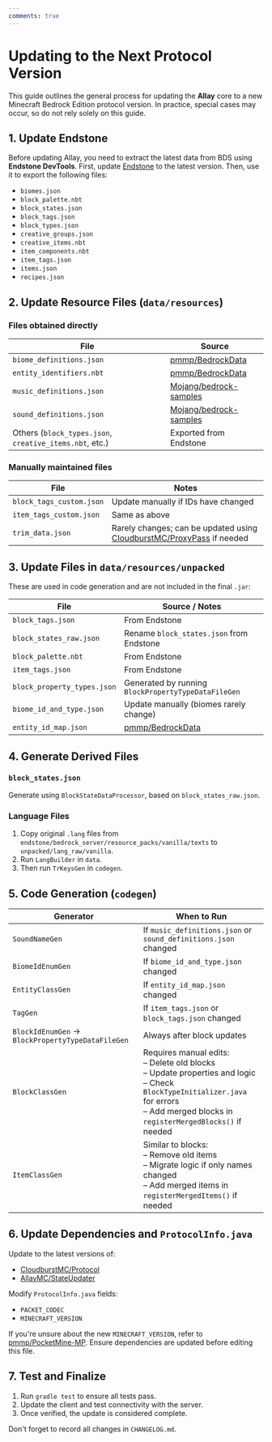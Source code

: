 ```yaml
---
comments: true
---
```


# Updating to the Next Protocol Version

This guide outlines the general process for updating the **Allay** core to a new Minecraft Bedrock Edition protocol
version. In practice, special cases may occur, so do not rely solely on this guide.

## 1. Update Endstone

Before updating Allay, you need to extract the latest data from BDS using **Endstone DevTools**.
First, update [Endstone](https://github.com/EndstoneMC/endstone/releases) to the latest version.
Then, use it to export the following files:

- `biomes.json`
- `block_palette.nbt`
- `block_states.json`
- `block_tags.json`
- `block_types.json`
- `creative_groups.json`
- `creative_items.nbt`
- `item_components.nbt`
- `item_tags.json`
- `items.json`
- `recipes.json`

## 2. Update Resource Files (`data/resources`)

### Files obtained directly

| File                                                    | Source                                                                                                                    |
|---------------------------------------------------------|---------------------------------------------------------------------------------------------------------------------------|
| `biome_definitions.json`                                | [pmmp/BedrockData](https://github.com/pmmp/BedrockData)                                                                   |
| `entity_identifiers.nbt`                                | [pmmp/BedrockData](https://github.com/pmmp/BedrockData)                                                                   |
| `music_definitions.json`                                | [Mojang/bedrock-samples](https://github.com/Mojang/bedrock-samples/blob/main/resource_pack/sounds/music_definitions.json) |
| `sound_definitions.json`                                | [Mojang/bedrock-samples](https://github.com/Mojang/bedrock-samples/blob/main/resource_pack/sounds/sound_definitions.json) |
| Others (`block_types.json`, `creative_items.nbt`, etc.) | Exported from Endstone                                                                                                    |

### Manually maintained files

| File                     | Notes                                                                                                              |
|--------------------------|--------------------------------------------------------------------------------------------------------------------|
| `block_tags_custom.json` | Update manually if IDs have changed                                                                                |
| `item_tags_custom.json`  | Same as above                                                                                                      |
| `trim_data.json`         | Rarely changes; can be updated using [CloudburstMC/ProxyPass](https://github.com/CloudburstMC/ProxyPass) if needed |

## 3. Update Files in `data/resources/unpacked`

These are used in code generation and are not included in the final `.jar`:

| File                        | Source / Notes                                          |
|-----------------------------|---------------------------------------------------------|
| `block_tags.json`           | From Endstone                                           |
| `block_states_raw.json`     | Rename `block_states.json` from Endstone                |
| `block_palette.nbt`         | From Endstone                                           |
| `item_tags.json`            | From Endstone                                           |
| `block_property_types.json` | Generated by running `BlockPropertyTypeDataFileGen`     |
| `biome_id_and_type.json`    | Update manually (biomes rarely change)                  |
| `entity_id_map.json`        | [pmmp/BedrockData](https://github.com/pmmp/BedrockData) |

## 4. Generate Derived Files

### `block_states.json`

Generate using `BlockStateDataProcessor`, based on `block_states_raw.json`.

### Language Files

1. Copy original `.lang` files from `endstone/bedrock_server/resource_packs/vanilla/texts` to
   `unpacked/lang_raw/vanilla`.
2. Run `LangBuilder` in `data`.
3. Then run `TrKeysGen` in `codegen`.

## 5. Code Generation (`codegen`)

| Generator                                         | When to Run                                                                                                                                                                                   |
|---------------------------------------------------|-----------------------------------------------------------------------------------------------------------------------------------------------------------------------------------------------|
| `SoundNameGen`                                    | If `music_definitions.json` or `sound_definitions.json` changed                                                                                                                               |
| `BiomeIdEnumGen`                                  | If `biome_id_and_type.json` changed                                                                                                                                                           |
| `EntityClassGen`                                  | If `entity_id_map.json` changed                                                                                                                                                               |
| `TagGen`                                          | If `item_tags.json` or `block_tags.json` changed                                                                                                                                              |
| `BlockIdEnumGen` → `BlockPropertyTypeDataFileGen` | Always after block updates                                                                                                                                                                    |
| `BlockClassGen`                                   | Requires manual edits:<br>– Delete old blocks<br>– Update properties and logic<br>– Check `BlockTypeInitializer.java` for errors<br>– Add merged blocks in `registerMergedBlocks()` if needed |
| `ItemClassGen`                                    | Similar to blocks:<br>– Remove old items<br>– Migrate logic if only names changed<br>– Add merged items in `registerMergedItems()` if needed                                                  |

## 6. Update Dependencies and `ProtocolInfo.java`

Update to the latest versions of:

- [CloudburstMC/Protocol](https://github.com/CloudburstMC/Protocol)
- [AllayMC/StateUpdater](https://github.com/AllayMC/StateUpdater)

Modify `ProtocolInfo.java` fields:

- `PACKET_CODEC`
- `MINECRAFT_VERSION`

If you're unsure about the new `MINECRAFT_VERSION`, refer
to [pmmp/PocketMine-MP](https://github.com/pmmp/PocketMine-MP).
Ensure dependencies are updated before editing this file.

## 7. Test and Finalize

1. Run `gradle test` to ensure all tests pass.
2. Update the client and test connectivity with the server.
3. Once verified, the update is considered complete.

Don't forget to record all changes in `CHANGELOG.md`.